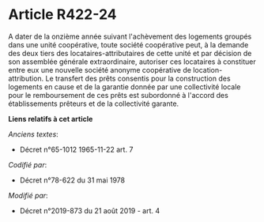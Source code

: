 # Article R422-24

A dater de la onzième année suivant l'achèvement des logements groupés dans une unité coopérative, toute société coopérative
peut, à la demande des deux tiers des locataires-attributaires de cette unité et par décision de son assemblée générale
extraordinaire, autoriser ces locataires à constituer entre eux une nouvelle société anonyme coopérative de location-
attribution. Le transfert des prêts consentis pour la construction des logements en cause et de la garantie donnée par une
collectivité locale pour le remboursement de ces prêts est subordonné à l'accord des établissements prêteurs et de la
collectivité garante.

**Liens relatifs à cet article**

_Anciens textes_:

  - Décret n°65-1012 1965-11-22 art. 7

_Codifié par_:

  - Décret n°78-622 du 31 mai 1978

_Modifié par_:

  - Décret n°2019-873 du 21 août 2019 - art. 4
